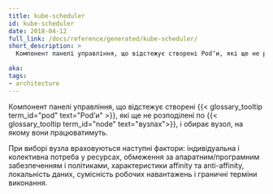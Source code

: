 ```yaml
---
title: kube-scheduler
id: kube-scheduler
date: 2018-04-12
full_link: /docs/reference/generated/kube-scheduler/
short_description: >
  Компонент панелі управління, що відстежує створені Podʼи, які ще не розподілені по вузлах, і обирає вузол, на якому вони працюватимуть.

aka:
tags:
- architecture
---
```


Компонент панелі управління, що відстежує створені {{< glossary_tooltip term_id="pod" text="Podʼи" >}}, які ще не розподілені по {{< glossary_tooltip term_id="node" text="вузлах">}}, і обирає вузол, на якому вони працюватимуть.

<!--more-->

При виборі вузла враховуються наступні фактори: індивідуальна і колективна потреба у ресурсах, обмеження за апаратним/програмним забезпеченням і політиками, характеристики affinity та anti-affinity, локальність даних, сумісність робочих навантажень і граничні терміни виконання.

